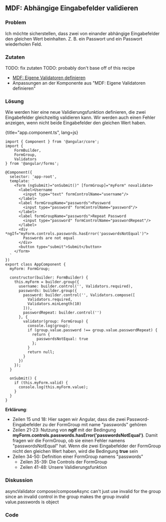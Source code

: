 ## MDF: Abhängige Eingabefelder validieren

### Problem

Ich möchte sicherstellen, dass zwei von einander abhängige Eingabefelder den gleichen Wert beinhalten. Z. B. ein Passwort und ein Passwort wiederholen Feld.

### Zutaten

TODO: fix zutaten
TODO: probably don't base off of this recipe
* [MDF: Eigene Validatoren definieren](#c04-custom-validation)
* Anpassungen an der Komponente aus "MDF: Eigene Validatoren definieren"

### Lösung

Wie werden hier eine neue Validierungsfunktion definieren, die zwei Eingabefelder gleichzeitig validieren kann.
Wir werden auch einen Fehler anzeigen, wenn nicht beide Eingabefelder den gleichen Wert haben.

{title="app.component.ts", lang=js}
```
import { Component } from '@angular/core';
import {
    FormBuilder,
    FormGroup,
    Validators
} from '@angular/forms';

@Component({
  selector: 'app-root',
  template: `
    <form (ngSubmit)="onSubmit()" [formGroup]="myForm" novalidate>
      <label>Username
        <input type="text" formControlName="username"/>
      </label>
      <label formGroupName="passwords">Password
        <input type="password" formControlName="password"/>
      </label>
      <label formGroupName="passwords">Repeat Password
        <input type="password" formControlName="passwordRepeat"/>
      </label>
      <div *ngIf="myForm.controls.passwords.hasError('passwordsNotEqual')">
        Passwords are not equal
      </div>
      <button type="submit">Submit</button>
    </form>
  `
})
export class AppComponent {
  myForm: FormGroup;

  constructor(builder: FormBuilder) {
    this.myForm = builder.group({
      username: builder.control('', Validators.required),
      passwords: builder.group({
        password: builder.control('', Validators.compose([
          Validators.required,
          Validators.minLength(10)
        ])),
        passwordRepeat: builder.control('')
      }, {
        validator(group: FormGroup) {
          console.log(group);
          if (group.value.password !== group.value.passwordRepeat) {
            return {
              passwordsNotEqual: true
            };
          }
          return null;
        }
      })
    });
  }

  onSubmit() {
    if (this.myForm.valid) {
      console.log(this.myForm.value);
    }
  }
}
```

__Erklärung__:

* Zeilen 15 und 18: Hier sagen wir Angular, dass die zwei Password-Eingabefelder zu der FormGroup mit name "passwords" gehören
* Zeilen 21-23: Nutzung von __ngIf__ mit der Bedingung __myForm.controls.passwords.hasError('passwordsNotEqual')__. Damit fragen wir die FormGroup, ob sie einen Fehler namens "passwordsNotEqual" hat. Wenn die zwei Eingabefelder der FormGroup nicht den gleichen Wert haben, wird die Bedingung __true__ sein
* Zeilen 34-50: Definition einer FormGroup namens "passwords"
  * Zeilen 35-39: Die Controls der FormGroup
  * Zeilen 41-48: Unsere Validierungsfunktion

### Diskussion

asyncValidator
compose/composeAsync
can't just use invalid for the group since an invalid control in the group makes the group invalid
value.passwords is object

### Code

